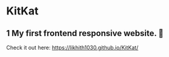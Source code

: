 # KitKat
## 1 My first frontend responsive website. :100: <br/>
Check it out here: https://likhith1030.github.io/KitKat/
